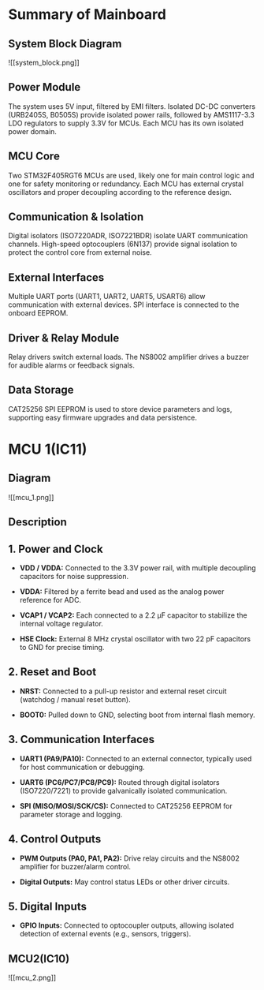
# Summary of Mainboard
## System Block Diagram

![[system_block.png]]

## Power Module

The system uses 5V input, filtered by EMI filters. Isolated DC-DC converters (URB2405S, B0505S)
provide isolated power rails, followed by AMS1117-3.3 LDO regulators to supply 3.3V for MCUs.
Each MCU has its own isolated power domain.

## MCU Core

Two STM32F405RGT6 MCUs are used, likely one for main control logic and one for safety
monitoring or redundancy. Each MCU has external crystal oscillators and proper decoupling
according to the reference design.

## Communication & Isolation

Digital isolators (ISO7220ADR, ISO7221BDR) isolate UART communication channels. High-speed
optocouplers (6N137) provide signal isolation to protect the control core from external noise.

## External Interfaces

Multiple UART ports (UART1, UART2, UART5, USART6) allow communication with external
devices. SPI interface is connected to the onboard EEPROM.

## Driver & Relay Module

Relay drivers switch external loads. The NS8002 amplifier drives a buzzer for audible alarms or
feedback signals.

## Data Storage

CAT25256 SPI EEPROM is used to store device parameters and logs, supporting easy firmware
upgrades and data persistence.


# MCU 1(IC11)

## Diagram

![[mcu_1.png]]

## Description

## **1. Power and Clock**

- **VDD / VDDA:** Connected to the 3.3V power rail, with multiple decoupling capacitors for noise suppression.
    
- **VDDA:** Filtered by a ferrite bead and used as the analog power reference for ADC.
    
- **VCAP1 / VCAP2:** Each connected to a 2.2 µF capacitor to stabilize the internal voltage regulator.
    
- **HSE Clock:** External 8 MHz crystal oscillator with two 22 pF capacitors to GND for precise timing.
    
## **2. Reset and Boot**

- **NRST:** Connected to a pull-up resistor and external reset circuit (watchdog / manual reset button).
    
- **BOOT0:** Pulled down to GND, selecting boot from internal flash memory.
    
## **3. Communication Interfaces**

- **UART1 (PA9/PA10):** Connected to an external connector, typically used for host communication or debugging.
    
- **UART6 (PC6/PC7/PC8/PC9):** Routed through digital isolators (ISO7220/7221) to provide galvanically isolated communication.
    
- **SPI (MISO/MOSI/SCK/CS):** Connected to CAT25256 EEPROM for parameter storage and logging.
    
## **4. Control Outputs**

- **PWM Outputs (PA0, PA1, PA2):** Drive relay circuits and the NS8002 amplifier for buzzer/alarm control.
    
- **Digital Outputs:** May control status LEDs or other driver circuits.
    
## **5. Digital Inputs**

- **GPIO Inputs:** Connected to optocoupler outputs, allowing isolated detection of external events (e.g., sensors, triggers).

## MCU2(IC10)

![[mcu_2.png]]